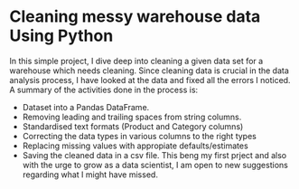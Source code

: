 # Cleaning messy warehouse data Using Python
In this simple project, I dive deep into cleaning a given data set for a warehouse which needs cleaning. Since cleaning data is crucial in the data analysis process, I have looked at the data and fixed all the errors I 
noticed. 
A summary of the activities done in the process is:
* Dataset into a Pandas DataFrame.
* Removing leading and trailing spaces from string columns.
* Standardised text formats (Product and Category columns)
* Correcting the data types in various columns to the right types
* Replacing missing values with appropiate defaults/estimates
* Saving the cleaned data in a csv file.
This beng my first prject and also with the urge to grow as a data scientist, I am open to new suggestions regarding what I might have missed. 
